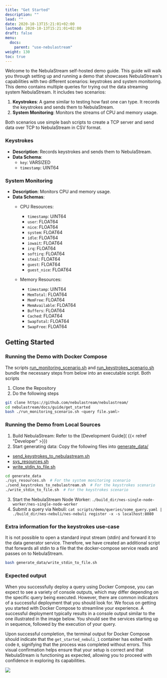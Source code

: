 ```yaml
---
title: "Get Started"
description: ""
lead: ""
date: 2020-10-13T15:21:01+02:00
lastmod: 2020-10-13T15:21:01+02:00
draft: false
menu:
  docs:
    parent: "use-nebulastream"
weight: 130
toc: true
---
```


Welcome to the NebulaStream self-hosted demo guide. This guide will walk you through setting up and running a demo that showcases NebulaStream's capabilities with two different scenarios: keystrokes and system monitoring.
This demo contains multiple queries for trying out the data streaming system NebulaStream. It includes two scenarios:

1. **Keystrokes**: A game similar to testing how fast one can type. It records the keystrokes and sends them to NebulaStream.
2. **System Monitoring**: Monitors the streams of CPU and memory usage.

Both scenarios use simple bash scripts to create a TCP server and send data over TCP to NebulaStream in CSV format.

### Keystrokes

- **Description**: Records keystrokes and sends them to NebulaStream.
- **Data Schema**:
  - `key`: VARSIZED
  - `timestamp`: UINT64

### System Monitoring

- **Description**: Monitors CPU and memory usage.
- **Data Schemas**:
  - CPU Resources:
    - `timestamp`: UINT64
    - `user`: FLOAT64
    - `nice`: FLOAT64
    - `system`: FLOAT64
    - `idle`: FLOAT64
    - `iowait`: FLOAT64
    - `irq`: FLOAT64
    - `softirq`: FLOAT64
    - `steal`: FLOAT64
    - `guest`: FLOAT64
    - `guest_nice`: FLOAT64

  - Memory Resources:
    - `timestamp`: UINT64
    - `MemTotal`: FLOAT64
    - `MemFree`: FLOAT64
    - `MemAvailable`: FLOAT64
    - `Buffers`: FLOAT64
    - `Cached`: FLOAT64
    - `SwapTotal`: FLOAT64
    - `SwapFree`: FLOAT64

## Getting Started

### Running the Demo with Docker Compose
The scripts [run_monitoring_scenario.sh](run_sys_monitoring_scenario.sh) and [run_keystrokes_scenario.sh](run_keystrokes_scenario.sh) bundle the necessary steps from below into an executable script.
Both scripts 



1. Clone the Repository
2. Do the following steps
 ```bash
 git clone https://github.com/nebulastream/nebulastream/
 cd nebulastream/docs/guide/get_started
 bash ./run_monitoring_scenario.sh <query file.yaml>
 ```
   

### Running the Demo from Local Sources
1. Build NebulaStream: Refer to the [Development Guide]( {{< relref "Developer" >}})
2. Start generating data: Copy the following files into [generate_data/](generate_data/)
- [send_keystrokes_to_nebulastream.sh](send_keystrokes_to_nebulastream.sh)
- [sys_resources.sh](sys_resources.sh)
- [write_stdin_to_file.sh](write_stdin_to_file.sh)
```bash
cd generate_data
./sys_resources.sh  # For the system monitoring scenario 
./send_keystrokes_to_nebulastream.sh  # For the keystrokes scenario
./write_stdin_to_file.sh  # For the keystrokes scenario
```
3. Start the NebulaStream Node Worker: `./build_dir/nes-single-node-worker/nes-single-node-worker`
4. Submit a query via Nebuli: `cat scripts/demo/queries/some_query.yaml | ./build_dir/nes-nebuli/nes-nebuli register -x -s localhost:8080`


### Extra information for the keystrokes use-case
It is not possible to open a standard input stream (stdin) and forward it to the data generator service.
Therefore, we have created an additional script that forwards all stdin to a file that the docker-compose service reads and passes on to NebulaStream.
```bash
bash generate_data/write_stdin_to_file.sh
```


### Expected output
When you successfully deploy a query using Docker Compose, you can expect to see a variety of console outputs, which may differ depending on the specific query being executed. 
However, there are common indicators of a successful deployment that you should look for. 
We focus on getting you started with Docker Compose to streamline your experience. 
A successful deployment typically results in a console output similar to the one illustrated in the image below. 
You should see the services starting up in sequence, followed by the execution of your query. 

Upon successful completion, the terminal output for Docker Compose should indicate that the `get_started_nebuli_1` container has exited with code `0`, signifying that the process was completed without errors. 
This visual confirmation helps ensure that your setup is correct and that NebulaStream is functioning as expected, allowing you to proceed with confidence in exploring its capabilities.

<img src = "../SuccessfulDockerComposeGetStarted.png">

